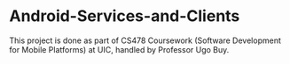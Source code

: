 # Android-Services-and-Clients

This project is done as part of CS478 Coursework (Software Development for Mobile Platforms) at UIC, handled by Professor Ugo Buy.
